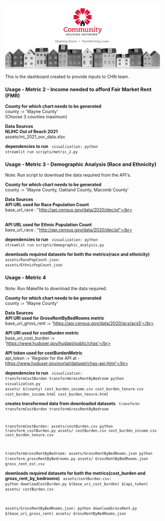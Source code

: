 ![CHN_logo](CHN_logo.png) 

This is the dashboard created to provide inputs to CHN team.

### Usage - Metric 2 - Income needed to afford Fair Market Rent (FMR)

**County for which chart needs to be generated**
<br>county := 'Wayne County'</br> (Choose 3 counties maximum)

**Data Sources**
<br>**NLIHC Out of Reach 2021**
<br>assets/mi_2021_oor_data.xlsx</br>

**dependencies to run**
<code>
visualization: 
	python streamlit run scripts/metric_2.py </code>
	

### Usage - Metric 3 - Demographic Analysis (Race and Ethnicity)
Note: Run script to download the data required from the API's. 

**County for which chart needs to be generated**
<br>county := 'Wayne County, Oakland County, Macomb County'</br>

**Data Sources**
<br>**API URL used for Race Population Count**
<br>base_url_race : "http://api.census.gov/data/2020/dec/pl"</br>

<br>**API URL used for Ethnic Population Count**
<br>base_url_race : "http://api.census.gov/data/2020/dec/pl"</br>

**dependencies to run**
<code>
visualization: 
	python streamlit run scripts/demographic_analysis.py </code>
	
**downloads required datasets for both the metrics(race and ethnicity)**
<code>
assets/RacePopCount.json:
assets/EthnicPopCount.json</code>



### Usage - Metric 4
Note: Run Makefile to download the data required. 

**County for which chart needs to be generated**
<br>county := 'Wayne County'</br>

**Data Sources**
<br>**API URI used for GrossRentByBedRooms metric**
<br>base_uri_gross_rent := 'https://api.census.gov/data/2020/acs/acs5'</br>

**API URI used for costBurden metric**
<br>base_uri_cost_burden := 'https://www.huduser.gov/hudapi/public/chas'</br>

**API token used for costBurdenMetric**
<br>api_token := 'Register for the API at - https://www.huduser.gov/portal/dataset/chas-api.html'</br>

**dependencies to run**
<code>
visualization: transformCostBurden transformGrossRentByBedroom
	python visualization.py assets/ $(county) cost_burden_income.csv cost_burden_tenure.csv cost_burden_income.html cost_burden_tenure.html</code>

**creates transformed data from downloaded datasets**
<code>
transform: transformCostBurden transformGrossRentByBedroom

transformCostBurden: assets/costBurden.csv
	python transform_costBurden.py assets/ costBurden.csv cost_burden_income.csv cost_burden_tenure.csv
    
transformGrossRentByBedroom: assets/GrossRentByBedRooms.json
	python transform_grossRentByBedrooms.py assets/ GrossRentByBedRooms.json gross_rent_est.csv</code>

**downloads required datasets for both the metrics(cost_burden and gross_rent_by_bedrooms)**
<code>
assets/costBurden.csv:
	python downloadCostBurden.py $(base_uri_cost_burden) $(api_token) assets/ costBurden.csv

assets/GrossRentByBedRooms.json:
	python downloadGrossRent.py $(base_uri_gross_rent) assets/ GrossRentByBedRooms.json</code>
